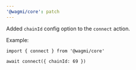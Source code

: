 ```yaml
---
'@wagmi/core': patch
---
```


Added `chainId` config option to the `connect` action.

Example:

```tsx
import { connect } from '@wagmi/core'

await connect({ chainId: 69 })
```
